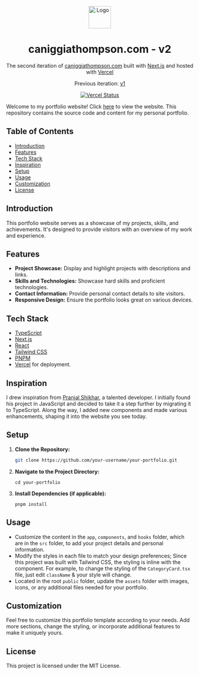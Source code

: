 <div align="center">
  <img alt="Logo" src="https://raw.githubusercontent.com/skippharaoh/v2/main/src/app/favicon.ico" width="60" />
</div>
<h1 align="center">
  caniggiathompson.com - v2
</h1>
<p align="center">
  The second iteration of <a href="https://caniggiathompson.com" target="_blank">caniggiathompson.com</a> built with <a href="https://nextjs.org/" target="_blank">Next.js</a> and hosted with <a href="https://vercel.com/" target="_blank">Vercel</a>
</p>
<p align="center">
  Previous iteration:
  <a href="https://skip.netlify.app/" target="_blank">v1</a>
</p>
<p align="center">
  <a href="https://vercel.com/skippharaoh/skips-portfolio-v2/deployments" target="_blank">
    <img src="https://img.shields.io/github/deployments/SkipPharaoh/v2/production?logo=vercel&logoColor=white&label=vercel" alt="Vercel Status" />
  </a>
</p>

Welcome to my portfolio website! Click [here](https://www.caniggiathompson.com/) to view the website. This repository contains the source code and content for my personal portfolio.

## Table of Contents

- [Introduction](#introduction)
- [Features](#features)
- [Tech Stack](#tech-stack)
- [Inspiration](#inspiration)
- [Setup](#setup)
- [Usage](#usage)
- [Customization](#customization)
- [License](#license)

## Introduction

This portfolio website serves as a showcase of my projects, skills, and achievements. It's designed to provide visitors with an overview of my work and experience.

## Features

- **Project Showcase:** Display and highlight projects with descriptions and links.
- **Skills and Technologies:** Showcase hard skills and proficient technologies.
- **Contact Information:** Provide personal contact details to site visitors.
- **Responsive Design:** Ensure the portfolio looks great on various devices.

## Tech Stack

- [TypeScript](https://www.typescriptlang.org/)
- [Next.js](https://nextjs.org/)
- [React](https://reactjs.org/)
- [Tailwind CSS](https://tailwindcss.com/)
- [PNPM](https://pnpm.io/)
- [Vercel](https://vercel.com/) for deployment.

## Inspiration

I drew inspiration from [Pranjal Shikhar](https://github.com/pranjalshikhar), a talented developer. I initially found his project in JavaScript and decided to take it a step further by migrating it to TypeScript. Along the way, I added new components and made various enhancements, shaping it into the website you see today.

## Setup

1. **Clone the Repository:**
   ```bash
   git clone https://github.com/your-username/your-portfolio.git
   ```
2. **Navigate to the Project Directory:**
    ```
   cd your-portfolio
    ```
3. **Install Dependencies (if applicable):**
    ```
    pnpm install
    ```

## Usage

- Customize the content in the `app`, `components`, and `hooks` folder, which are in the `src` folder, to add your project details and personal information.
- Modify the styles in each file to match your design preferences; Since this project was built with Tailwind CSS, the styling is inline with the component. For example, to change the styling of the `CategoryCard.tsx` file, just edit `className` & your style will change.
- Located in the root `public` folder, update the `assets` folder with images, icons, or any additional files needed for your portfolio.

## Customization

Feel free to customize this portfolio template according to your needs. Add more sections, change the styling, or incorporate additional features to make it uniquely yours.

## License

This project is licensed under the MIT License.
